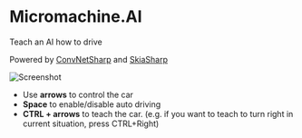 # Micromachine.AI
Teach an AI how to drive

Powered by [ConvNetSharp](https://github.com/cbovar/ConvNetSharp) and [SkiaSharp](https://github.com/mono/SkiaSharp)

 ![Screenshot](https://github.com/cbovar/Micromachine.AI/blob/master/images/screenshot.png)
 
 
 * Use **arrows** to control the car
 * **Space** to enable/disable auto driving
  * **CTRL + arrows** to teach the car. (e.g. if you want to teach to turn right in current situation, press CTRL+Right)
 
